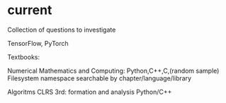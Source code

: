 # current
Collection of questions to investigate

TensorFlow, PyTorch

Textbooks:

Numerical Mathematics and Computing: Python,C++,C,(random sample)
  Filesystem namespace searchable by chapter/language/library
  
Algoritms CLRS 3rd: formation and analysis Python/C++
